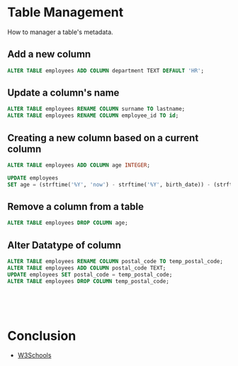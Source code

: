 # Table Management

How to manager a table's metadata.

## Add a new column

```sql
ALTER TABLE employees ADD COLUMN department TEXT DEFAULT 'HR';
```

## Update a column's name

```sql
ALTER TABLE employees RENAME COLUMN surname TO lastname;
ALTER TABLE employees RENAME COLUMN employee_id TO id;
```

## Creating a new column based on a current column

```sql
ALTER TABLE employees ADD COLUMN age INTEGER;

UPDATE employees
SET age = (strftime('%Y', 'now') - strftime('%Y', birth_date)) - (strftime('%m-%d', 'now') < strftime('%m-%d', birth_date));
```

## Remove a column from a table

```sql
ALTER TABLE employees DROP COLUMN age;
```

## Alter Datatype of column

```sql
ALTER TABLE employees RENAME COLUMN postal_code TO temp_postal_code;
ALTER TABLE employees ADD COLUMN postal_code TEXT;
UPDATE employees SET postal_code = temp_postal_code;
ALTER TABLE employees DROP COLUMN temp_postal_code;
```

##

```sql

```

##

```sql

```

# Conclusion

- [W3Schools](https://www.w3schools.com/sql/sql_union.asp)
